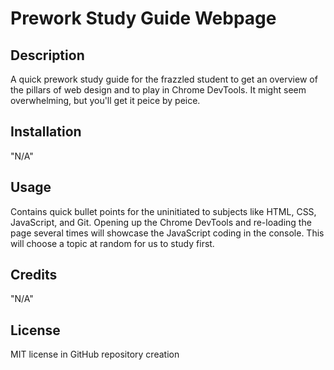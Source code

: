 # Prework Study Guide Webpage

## Description

A quick prework study guide for the frazzled student to get an overview of the pillars of web design and to play in Chrome DevTools.
It might seem overwhelming, but you'll get it peice by peice.

## Installation

"N/A"

## Usage

Contains quick bullet points for the uninitiated to subjects like HTML, CSS, JavaScript, and Git.
Opening up the Chrome DevTools and re-loading the page several times will showcase the JavaScript coding in the console. This will choose a topic at random for us to study first.

## Credits

"N/A"

## License

MIT license in GitHub repository creation

